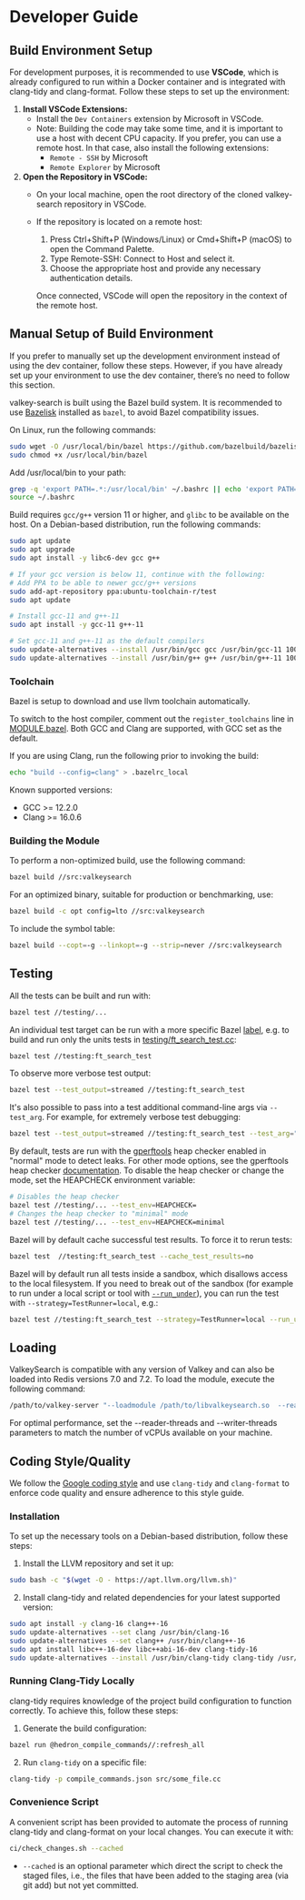# Developer Guide


## Build Environment Setup

For development purposes, it is recommended to use <b>VSCode</b>, which is already configured to run within a Docker container and is integrated with clang-tidy and clang-format. Follow these steps to set up the environment:

1. <b>Install VSCode Extensions:</b>
    - Install the `Dev Containers` extension by Microsoft in VSCode.
    - Note: Building the code may take some time, and it is important to use a host with decent CPU capacity. If you prefer, you can use a remote host. In that case, also install the following extensions:
      - `Remote - SSH` by Microsoft
      - `Remote Explorer` by Microsoft
2. <b>Open the Repository in VSCode:</b>
    - On your local machine, open the root directory of the cloned valkey-search repository in VSCode.
    - If the repository is located on a remote host:
      1. Press Ctrl+Shift+P (Windows/Linux) or Cmd+Shift+P (macOS) to open the Command Palette.
      2. Type Remote-SSH: Connect to Host and select it.
      3. Choose the appropriate host and provide any necessary authentication details.
    
       Once connected, VSCode will open the repository in the context of the remote host.


## Manual Setup of Build Environment

If you prefer to manually set up the development environment instead of using the dev container, follow these steps. However, if you have already set up your environment to use the dev container, there’s no need to follow this section.

valkey-search is built using the Bazel build system. It is recommended to use [Bazelisk](https://github.com/bazelbuild/bazelisk) installed as `bazel`, to avoid Bazel compatibility issues.

On Linux, run the following commands:

```bash
sudo wget -O /usr/local/bin/bazel https://github.com/bazelbuild/bazelisk/releases/latest/download/bazelisk-linux-$([ $(uname -m) = "aarch64" ] && echo "arm64" || echo "amd64")
sudo chmod +x /usr/local/bin/bazel
```

Add /usr/local/bin to your path:

```bash
grep -q 'export PATH=.*:/usr/local/bin' ~/.bashrc || echo 'export PATH=$PATH:/usr/local/bin' >> ~/.bashrc
source ~/.bashrc
```

Build requires `gcc/g++` version 11 or higher, and `glibc` to be available on the host. On a Debian-based distribution, run the following commands:

```bash
sudo apt update
sudo apt upgrade
sudo apt install -y libc6-dev gcc g++

# If your gcc version is below 11, continue with the following:
# Add PPA to be able to newer gcc/g++ versions
sudo add-apt-repository ppa:ubuntu-toolchain-r/test
sudo apt update

# Install gcc-11 and g++-11
sudo apt install -y gcc-11 g++-11

# Set gcc-11 and g++-11 as the default compilers
sudo update-alternatives --install /usr/bin/gcc gcc /usr/bin/gcc-11 100
sudo update-alternatives --install /usr/bin/g++ g++ /usr/bin/g++-11 100
```

### Toolchain


Bazel is setup to download and use llvm toolchain automatically.


To switch to the host compiler, comment out the `register_toolchains` line 
in [MODULE.bazel](https://github.com/valkey-io/valkey-search/blob/main/MODULE.bazel#L29).
Both GCC and Clang are supported, with GCC set as the default.


If you are using Clang, run the following prior to invoking the build:


```bash
echo "build --config=clang" > .bazelrc_local
```


Known supported versions:
- GCC >= 12.2.0
- Clang >= 16.0.6


### Building the Module

To perform a non-optimized build, use the following command:

```bash
bazel build //src:valkeysearch
```

For an optimized binary, suitable for production or benchmarking, use:

```bash
bazel build -c opt config=lto //src:valkeysearch
```

To include the symbol table:

```bash
bazel build --copt=-g --linkopt=-g --strip=never //src:valkeysearch
```

## Testing

All the tests can be built and run with:

```bash
bazel test //testing/...
```

An individual test target can be run with a more specific Bazel [label](https://bazel.build/versions/master/docs/build-ref.html#Labels), e.g. to build and run only
the units tests in [testing/ft_search_test.cc](https://github.com/valkey-io/valkey-search/blob/main/testing/ft_search_test.cc):

```bash
bazel test //testing:ft_search_test
```

To observe more verbose test output:

```bash
bazel test --test_output=streamed //testing:ft_search_test
```

It's also possible to pass into a test additional command-line args via `--test_arg`. For
example, for extremely verbose test debugging:

```bash
bazel test --test_output=streamed //testing:ft_search_test --test_arg="-l trace"
```

By default, tests are run with the [gperftools](https://github.com/gperftools/gperftools) heap
checker enabled in "normal" mode to detect leaks. For other mode options, see the gperftools
heap checker [documentation](https://gperftools.github.io/gperftools/heap_checker.html). To
disable the heap checker or change the mode, set the HEAPCHECK environment variable:

```bash
# Disables the heap checker
bazel test //testing/... --test_env=HEAPCHECK=
# Changes the heap checker to "minimal" mode
bazel test //testing/... --test_env=HEAPCHECK=minimal
```

Bazel will by default cache successful test results. To force it to rerun tests:

```bash
bazel test  //testing:ft_search_test --cache_test_results=no
```

Bazel will by default run all tests inside a sandbox, which disallows access to the
local filesystem. If you need to break out of the sandbox (for example to run under a
local script or tool with [`--run_under`](https://docs.bazel.build/versions/master/user-manual.html#flag--run_under)),
you can run the test with `--strategy=TestRunner=local`, e.g.:

```bash
bazel test //testing:ft_search_test --strategy=TestRunner=local --run_under=/some/path/foobar.sh
```

## Loading

ValkeySearch is compatible with any version of Valkey and can also be loaded into Redis versions 7.0 and 7.2. To load the module, execute the following command:

```bash
/path/to/valkey-server "--loadmodule /path/to/libvalkeysearch.so  --reader-threads 64 --writer-threads 64"
```

For optimal performance, set the --reader-threads and --writer-threads parameters to match the number of vCPUs available on your machine.

## Coding Style/Quality

We follow the [Google coding style](https://google.github.io/styleguide/) and use `clang-tidy` and `clang-format` to enforce code quality and ensure adherence to this style guide.

### Installation

To set up the necessary tools on a Debian-based distribution, follow these steps:


1. Install the LLVM repository and set it up:
```bash
sudo bash -c "$(wget -O - https://apt.llvm.org/llvm.sh)"
```

2. Install clang-tidy and related dependencies for your latest supported version:
```bash
sudo apt install -y clang-16 clang++-16
sudo update-alternatives --set clang /usr/bin/clang-16
sudo update-alternatives --set clang++ /usr/bin/clang++-16
sudo apt install libc++-16-dev libc++abi-16-dev clang-tidy-16
sudo update-alternatives --install /usr/bin/clang-tidy clang-tidy /usr/bin/clang-tidy-16 100
```

### Running Clang-Tidy Locally
clang-tidy requires knowledge of the project build configuration to function correctly. To achieve this, follow these steps:

1. Generate the build configuration:
```bash
bazel run @hedron_compile_commands//:refresh_all
```

2. Run `clang-tidy` on a specific file: 
```bash
clang-tidy -p compile_commands.json src/some_file.cc
```


### Convenience Script

A convenient script has been provided to automate the process of running clang-tidy and clang-format on your local changes. You can execute it with:

```bash
ci/check_changes.sh --cached
```

- `--cached` is an optional parameter which direct the script to check the staged files, i.e., the files that have been added to the staging area (via git add) but not yet committed.
